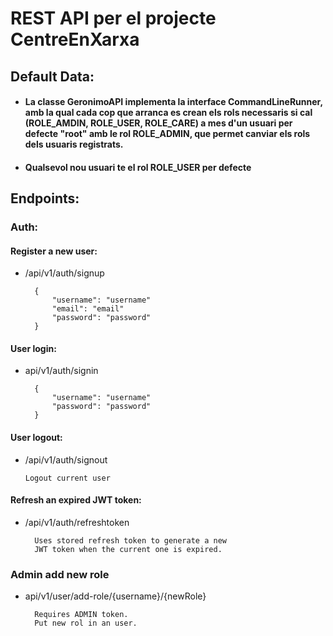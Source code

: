 # REST API per el projecte CentreEnXarxa


## Default Data:

* #### La classe GeronimoAPI implementa la interface CommandLineRunner, amb la qual cada cop que arranca es crean els rols necessaris si cal (ROLE_AMDIN, ROLE_USER, ROLE_CARE) a mes d'un usuari per defecte "root" amb le rol ROLE_ADMIN, que permet canviar els rols dels usuaris registrats.

* #### Qualsevol nou usuari te el rol ROLE_USER per defecte


## Endpoints:

### Auth:

#### Register a new user:

* /api/v1/auth/signup

        {
            "username": "username"
            "email": "email"
            "password": "password"
        }

#### User login:

* api/v1/auth/signin

        {
            "username": "username"
            "password": "password"
        }

#### User logout:

* /api/v1/auth/signout

      Logout current user

#### Refresh an expired JWT token:

* /api/v1/auth/refreshtoken

        Uses stored refresh token to generate a new 
        JWT token when the current one is expired.

### Admin add new role

* api/v1/user/add-role/{username}/{newRole}

        Requires ADMIN token.
        Put new rol in an user.
        


    
